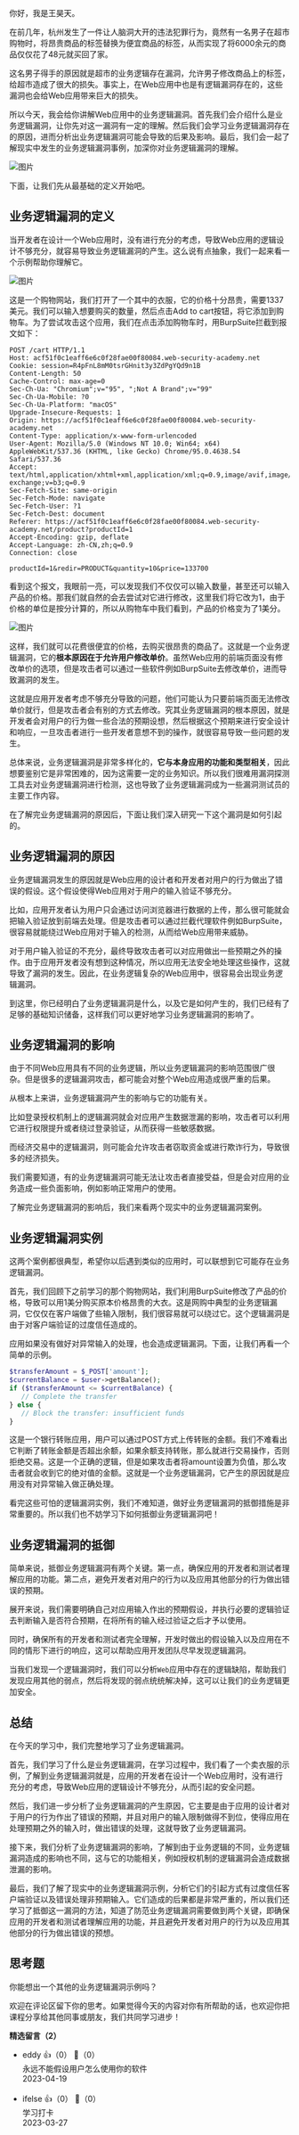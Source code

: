 你好，我是王昊天。

在前几年，杭州发生了一件让人脑洞大开的违法犯罪行为，竟然有一名男子在超市购物时，将昂贵商品的标签替换为便宜商品的标签，从而实现了将6000余元的商品仅仅花了48元就买回了家。

这名男子得手的原因就是超市的业务逻辑存在漏洞，允许男子修改商品上的标签，给超市造成了很大的损失。事实上，在Web应用中也是有逻辑漏洞存在的，这些漏洞也会给Web应用带来巨大的损失。

所以今天，我会给你讲解Web应用中的业务逻辑漏洞。首先我们会介绍什么是业务逻辑漏洞，让你先对这一漏洞有一定的理解。然后我们会学习业务逻辑漏洞存在的原因，进而分析出业务逻辑漏洞可能会导致的后果及影响。最后，我们会一起了解现实中发生的业务逻辑漏洞事例，加深你对业务逻辑漏洞的理解。

![图片](https://static001.geekbang.org/resource/image/98/50/98854f8d7e44770219a8da899a253f50.jpg?wh=1451x505)

下面，让我们先从最基础的定义开始吧。

## 业务逻辑漏洞的定义

当开发者在设计一个Web应用时，没有进行充分的考虑，导致Web应用的逻辑设计不够充分，就容易导致业务逻辑漏洞的产生。这么说有点抽象，我们一起来看一个示例帮助你理解它。

![图片](https://static001.geekbang.org/resource/image/b3/1e/b35589b377811c3a6a3251fe3fbeb31e.png?wh=1481x1348)

这是一个购物网站，我们打开了一个其中的衣服，它的价格十分昂贵，需要1337美元。我们可以输入想要购买的数量，然后点击Add to cart按钮，将它添加到购物车。为了尝试攻击这个应用，我们在点击添加购物车时，用BurpSuite拦截到报文如下：

```plain
POST /cart HTTP/1.1
Host: acf51f0c1eaff6e6c0f28fae00f80084.web-security-academy.net
Cookie: session=R4pFnL8mM0tsrGHnit3y3ZdPgYQd9n1B
Content-Length: 50
Cache-Control: max-age=0
Sec-Ch-Ua: "Chromium";v="95", ";Not A Brand";v="99"
Sec-Ch-Ua-Mobile: ?0
Sec-Ch-Ua-Platform: "macOS"
Upgrade-Insecure-Requests: 1
Origin: https://acf51f0c1eaff6e6c0f28fae00f80084.web-security-academy.net
Content-Type: application/x-www-form-urlencoded
User-Agent: Mozilla/5.0 (Windows NT 10.0; Win64; x64) AppleWebKit/537.36 (KHTML, like Gecko) Chrome/95.0.4638.54 Safari/537.36
Accept: text/html,application/xhtml+xml,application/xml;q=0.9,image/avif,image/webp,image/apng,*/*;q=0.8,application/signed-exchange;v=b3;q=0.9
Sec-Fetch-Site: same-origin
Sec-Fetch-Mode: navigate
Sec-Fetch-User: ?1
Sec-Fetch-Dest: document
Referer: https://acf51f0c1eaff6e6c0f28fae00f80084.web-security-academy.net/product?productId=1
Accept-Encoding: gzip, deflate
Accept-Language: zh-CN,zh;q=0.9
Connection: close

productId=1&redir=PRODUCT&quantity=10&price=133700
```

看到这个报文，我眼前一亮，可以发现我们不仅仅可以输入数量，甚至还可以输入产品的价格。那我们就自然的会去尝试对它进行修改，这里我们将它改为1，由于价格的单位是按分计算的，所以从购物车中我们看到，产品的价格变为了1美分。

![图片](https://static001.geekbang.org/resource/image/fb/5a/fbd3ed33a1b9f89bfca361aa5254325a.png?wh=1182x600)

这样，我们就可以花费很便宜的价格，去购买很昂贵的商品了。这就是一个业务逻辑漏洞，它的**根本原因在于允许用户修改单价**。虽然Web应用的前端页面没有修改单价的选项，但是攻击者可以通过一些软件例如BurpSuite去修改单价，进而导致漏洞的发生。

这就是应用开发者考虑不够充分导致的问题，他们可能认为只要前端页面无法修改单价就行，但是攻击者会有别的方式去修改。究其业务逻辑漏洞的根本原因，就是开发者会对用户的行为做一些合法的预期设想，然后根据这个预期来进行安全设计和响应，一旦攻击者进行一些开发者意想不到的操作，就很容易导致一些问题的发生。

总体来说，业务逻辑漏洞是非常多样化的，**它与本身应用的功能和类型相关**，因此想要鉴别它是非常困难的，因为这需要一定的业务知识。所以我们很难用漏洞探测工具去对业务逻辑漏洞进行检测，这也导致了业务逻辑漏洞成为一些漏洞测试员的主要工作内容。

在了解完业务逻辑漏洞的原因后，下面让我们深入研究一下这个漏洞是如何引起的。

## 业务逻辑漏洞的原因

业务逻辑漏洞发生的原因就是Web应用的设计者和开发者对用户的行为做出了错误的假设。这个假设使得Web应用对于用户的输入验证不够充分。

比如，应用开发者认为用户只会通过访问浏览器进行数据的上传，那么很可能就会把输入验证放到前端去处理。但是攻击者可以通过拦截代理软件例如BurpSuite，很容易就能绕过Web应用对于输入的检测，从而给Web应用带来威胁。

对于用户输入验证的不充分，最终导致攻击者可以对应用做出一些预期之外的操作。由于应用开发者没有想到这种情况，所以应用无法安全地处理这些操作，这就导致了漏洞的发生。因此，在业务逻辑复杂的Web应用中，很容易会出现业务逻辑漏洞。

到这里，你已经明白了业务逻辑漏洞是什么，以及它是如何产生的，我们已经有了足够的基础知识储备，这样我们可以更好地学习业务逻辑漏洞的影响了。

## 业务逻辑漏洞的影响

由于不同Web应用具有不同的业务逻辑，所以业务逻辑漏洞的影响范围很广很杂。但是很多的逻辑漏洞攻击，都可能会对整个Web应用造成很严重的后果。

从根本上来讲，业务逻辑漏洞产生的影响与它的功能有关。

比如登录授权机制上的逻辑漏洞就会对应用产生数据泄漏的影响，攻击者可以利用它进行权限提升或者绕过登录验证，从而获得一些敏感数据。

而经济交易中的逻辑漏洞，则可能会允许攻击者窃取资金或进行欺诈行为，导致很多的经济损失。

我们需要知道，有的业务逻辑漏洞可能无法让攻击者直接受益，但是会对应用的业务造成一些负面影响，例如影响正常用户的使用。

了解完业务逻辑漏洞的影响后，我们来看两个现实中的业务逻辑漏洞案例。

## 业务逻辑漏洞实例

这两个案例都很典型，希望你以后遇到类似的应用时，可以联想到它可能存在业务逻辑漏洞。

首先，我们回顾下之前学习的那个购物网站，我们利用BurpSuite修改了产品的价格，导致可以用1美分购买原本价格昂贵的大衣。这是网购中典型的业务逻辑漏洞，它仅仅在客户端做了些输入限制，我们很容易就可以绕过它。这个逻辑漏洞是由于对客户端验证的过度信任造成的。

应用如果没有做好对异常输入的处理，也会造成逻辑漏洞。下面，让我们再看一个简单的示例。

```php
$transferAmount = $_POST['amount'];
$currentBalance = $user->getBalance();
if ($transferAmount <= $currentBalance) {
   // Complete the transfer
} else {
   // Block the transfer: insufficient funds
}
```

这是一个银行转账应用，用户可以通过POST方式上传转账的金额。我们不难看出它判断了转账金额是否超出余额，如果余额支持转账，那么就进行交易操作，否则拒绝交易。这是一个正确的逻辑，但是如果攻击者将amount设置为负值，那么攻击者就会收到它的绝对值的金额。这就是一个业务逻辑漏洞，它产生的原因就是应用没有对异常输入做正确处理。

看完这些可怕的逻辑漏洞实例，我们不难知道，做好业务逻辑漏洞的抵御措施是非常重要的。所以我们也不妨学习下如何抵御业务逻辑漏洞吧！

## 业务逻辑漏洞的抵御

简单来说，抵御业务逻辑漏洞有两个关键。第一点，确保应用的开发者和测试者理解应用的功能。第二点，避免开发者对用户的行为以及应用其他部分的行为做出错误的预期。

展开来说，我们需要明确自己对应用输入作出的预期假设，并执行必要的逻辑验证去判断输入是否符合预期，在将所有的输入经过验证之后才予以使用。

同时，确保所有的开发者和测试者完全理解，开发时做出的假设输入以及应用在不同的情形下进行的响应，这可以帮助应用开发团队尽早发现逻辑漏洞。

当我们发现一个逻辑漏洞时，我们可以分析`Web`应用中存在的逻辑缺陷，帮助我们发现应用其他的弱点，然后将发现的弱点统统解决掉，这可以让我们的业务逻辑更加安全。

## 总结

在今天的学习中，我们完整地学习了业务逻辑漏洞。

首先，我们学习了什么是业务逻辑漏洞，在学习过程中，我们看了一个卖衣服的示例，了解到业务逻辑漏洞就是，应用的开发者在设计一个Web应用时，没有进行充分的考虑，导致Web应用的逻辑设计不够充分，从而引起的安全问题。

然后，我们进一步分析了业务逻辑漏洞的产生原因，它主要是由于应用的设计者对于用户的行为作出了错误的预期，并且对用户的输入限制做得不到位，使得应用在处理预期之外的输入时，做出错误的处理，这就导致了业务逻辑漏洞。

接下来，我们分析了业务逻辑漏洞的影响，了解到由于业务逻辑的不同，业务逻辑漏洞造成的影响也不同，这与它的功能相关，例如授权机制的逻辑漏洞会造成数据泄漏的影响。

最后，我们了解了现实中的业务逻辑漏洞示例，分析它们的引起方式有过度信任客户端验证以及错误处理非预期输入。它们造成的后果都是非常严重的，所以我们还学习了抵御这一漏洞的方法，知道了防范业务逻辑漏洞需要做到两个关键，即确保应用的开发者和测试者理解应用的功能，并且避免开发者对用户的行为以及应用其他部分的行为做出错误的预想。

## 思考题

你能想出一个其他的业务逻辑漏洞示例吗？

欢迎在评论区留下你的思考。如果觉得今天的内容对你有所帮助的话，也欢迎你把课程分享给其他同事或朋友，我们共同学习进步！
<div><strong>精选留言（2）</strong></div><ul>
<li><span>eddy</span> 👍（0） 💬（0）<div>永远不能假设用户怎么使用你的软件</div>2023-04-19</li><br/><li><span>ifelse</span> 👍（0） 💬（0）<div>学习打卡</div>2023-03-27</li><br/>
</ul>